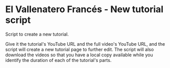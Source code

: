 El Vallenatero Francés - New tutorial script
============================================

Script to create a new tutorial.

Give it the tutorial's YouTube URL and the full video's YouTube URL, and the
script will create a new tutorial page to further edit. The script will also
download the videos so that you have a local copy available while you identify
the duration of each of the tutorial's parts.
